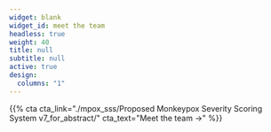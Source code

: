```yaml
---
widget: blank
widget_id: meet the team
headless: true
weight: 40
title: null
subtitle: null
active: true
design:
  columns: "1"
---
```

{{% cta cta_link="./mpox_sss/Proposed Monkeypox Severity Scoring System v7_for_abstract/" cta_text="Meet the team →" %}}